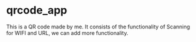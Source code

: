 # qrcode_app
This is a QR code made by me. It consists of the functionality of Scanning for WIFI and URL, we can add more functionality.
